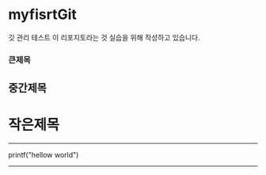 # myfisrtGit
깃 관리 테스트
이 리포지토라는 것 실습을 위해 작성하고 있습니다.
### 큰제목
## 중간제목
# 작은제목
***

printf("hellow world")

***
